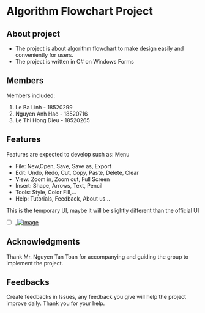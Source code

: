 # Algorithm Flowchart Project


## About project
- The project is about algorithm flowchart to make design easily and conveniently for users. 
- The project is written in C# on Windows Forms
 
## Members
Members included:
1. Le Ba Linh - 18520299
2. Nguyen Anh Hao - 18520716
3. Le Thi Hong Dieu - 18520265

## Features
Features are expected to develop such as:
Menu 
+ File: New,Open, Save, Save as, Export
+ Edit: Undo, Redo, Cut, Copy, Paste, Delete, Clear
+ View: Zoom in, Zoom out, Full Screen
+ Insert: Shape, Arrows, Text, Pencil 
+ Tools: Style, Color Fill,...
+ Help: Tutorials, Feedback, About us...

This is the temporary UI, maybe it will be slightly different than the official UI
- [ ] [
![image](https://user-images.githubusercontent.com/59057692/94286396-254db300-ff7f-11ea-9233-be11706d45fb.png)
](url)

## Acknowledgments
Thank Mr. Nguyen Tan Toan for accompanying and guiding the group to implement the project.

## Feedbacks
Create feedbacks in Issues, any feedback you give will help the project improve daily. Thank you for your help.


